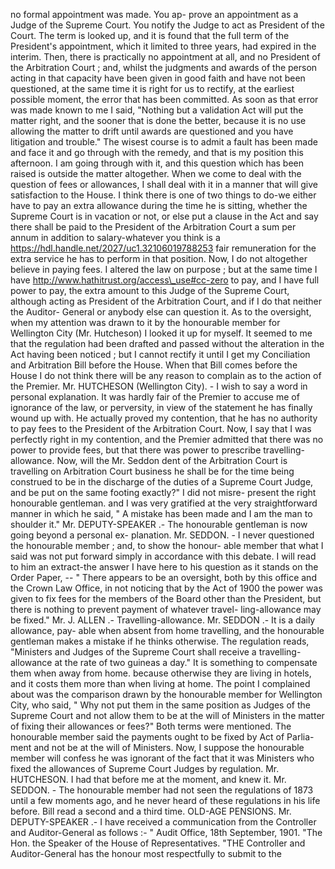 no formal appointment was made. You ap- prove an appointment as a Judge of the Supreme Court. You notify the Judge to act as President of the Court. The term is looked up, and it is found that the full term of the President's appointment, which it limited to three years, had expired in the interim. Then, there is practically no appointment at all, and no President of the Arbitration Court ; and, whilst the judgments and awards of the person acting in that capacity have been given in good faith and have not been questioned, at the same time it is right for us to rectify, at the earliest possible moment, the error that has been committed. As soon as that error was made known to me I said, "Nothing but a validation Act will put the matter right, and the sooner that is done the better, because it is no use allowing the matter to drift until awards are questioned and you have litigation and trouble." The wisest course is to admit a fault has been made and face it and go through with the remedy, and that is my position this afternoon. I am going through with it, and this question which has been raised is outside the matter altogether. When we come to deal with the question of fees or allowances, I shall deal with it in a manner that will give satisfaction to the House. I think there is one of two things to do-we either have to pay an extra allowance during the time he is sitting, whether the Supreme Court is in vacation or not, or else put a clause in the Act and say there shall be paid to the President of the Arbitration Court a sum per annum in addition to salary-whatever you think is a https://hdl.handle.net/2027/uc1.32106019788253 fair remuneration for the extra service he has to perform in that position. Now, I do not altogether believe in paying fees. I altered the law on purpose ; but at the same time I have http://www.hathitrust.org/access\_use#cc-zero to pay, and I have full power to pay, the extra amount to this Judge of the Supreme Court, although acting as President of the Arbitration Court, and if I do that neither the Auditor- General or anybody else can question it. As to the oversight, when my attention was drawn to it by the honourable member for Wellington City (Mr. Hutcheson) I looked it up for myself. It seemed to me that the regulation had been drafted and passed without the alteration in the Act having been noticed ; but I cannot rectify it until I get my Conciliation and Arbitration Bill before the House. When that Bill comes before the House I do not think there will be any reason to complain as to the action of the Premier. Mr. HUTCHESON (Wellington City). - I wish to say a word in personal explanation. It was hardly fair of the Premier to accuse me of ignorance of the law, or perversity, in view of the statement he has finally wound up with. He actually proved my contention, that he has no authority to pay fees to the President of the Arbitration Court. Now, I say that I was perfectly right in my contention, and the Premier admitted that there was no power to provide fees, but that there was power to prescribe travelling-allowance. Now, will the Mr. Seddon dent of the Arbitration Court is travelling on Arbitration Court business he shall be for the time being construed to be in the discharge of the duties of a Supreme Court Judge, and be put on the same footing exactly?" I did not misre- present the right honourable gentleman. and I was very gratified at the very straightforward manner in which he said, " A mistake has been made and I am the man to shoulder it." Mr. DEPUTY-SPEAKER .- The honourable gentleman is now going beyond a personal ex- planation. Mr. SEDDON. - I never questioned the honourable member ; and, to show the honour- able member that what I said was not put forward simply in accordance with this debate. I will read to him an extract-the answer I have here to his question as it stands on the Order Paper, -- " There appears to be an oversight, both by this office and the Crown Law Office, in not noticing that by the Act of 1900 the power was given to fix fees for the members of the Board other than the President, but there is nothing to prevent payment of whatever travel- ling-allowance may be fixed." Mr. J. ALLEN .- Travelling-allowance. Mr. SEDDON .- It is a daily allowance, pay- able when absent from home travelling, and the honourable gentleman makes a mistake if he thinks otherwise. The regulation reads, "Ministers and Judges of the Supreme Court shall receive a travelling-allowance at the rate of two guineas a day." It is something to compensate them when away from home. because otherwise they are living in hotels, and it costs them more than when living at home. The point I complained about was the comparison drawn by the honourable member for Wellington City, who said, " Why not put them in the same position as Judges of the Supreme Court and not allow them to be at the will of Ministers in the matter of fixing their allowances or fees?" Both terms were mentioned. The honourable member said the payments ought to be fixed by Act of Parlia- ment and not be at the will of Ministers. Now, I suppose the honourable member will confess he was ignorant of the fact that it was Ministers who fixed the allowances of Supreme Court Judges by regulation. Mr. HUTCHESON. I had that before me at the moment, and knew it. Mr. SEDDON. - The honourable member had not seen the regulations of 1873 until a few moments ago, and he never heard of these regulations in his life before. Bill read a second and a third time. OLD-AGE PENSIONS. Mr. DEPUTY-SPEAKER .- I have received a communication from the Controller and Auditor-General as follows :- " Audit Office, 18th September, 1901. "The Hon. the Speaker of the House of Representatives. "THE Controller and Auditor-General has the honour most respectfully to submit to the 
